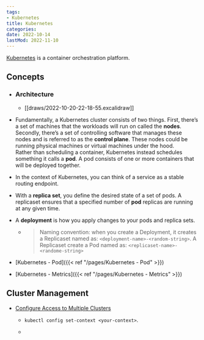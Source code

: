 ```yaml
---
tags:
- Kubernetes
title: Kubernetes
categories:
date: 2022-10-14
lastMod: 2022-11-10
---
```



[Kubernetes](https://kubernetes.io/) is a container orchestration platform.

## Concepts

  + ### Architecture

    + [[draws/2022-10-20-22-18-55.excalidraw]]

  + Fundamentally, a Kubernetes cluster consists of two things. First, there’s a set of machines that the workloads will run on called the **nodes**. Secondly, there’s a set of controlling software that manages these nodes and is referred to as the **control plane**. These nodes could be running physical machines or virtual machines under the hood. Rather than scheduling a container, Kubernetes instead schedules something it calls a **pod**. A pod consists of one or more containers that will be deployed together.

  + In the context of Kubernetes, you can think of a service as a stable routing endpoint.

  + With a **replica set**, you define the desired state of a set of pods. A replicaset ensures that a specified number of **pod** replicas are running at any given time.

  + A **deployment** is how you apply changes to your pods and replica sets.

    + > Naming convention: when you create a Deployment, it creates a Replicaset named as: `<deployment-name>-<random-string>`. A Replicaset create a Pod named as: `<replicaset-name>-<randome-string>`

  + [Kubernetes - Pod]({{< ref "/pages/Kubernetes - Pod" >}})

  + [Kubernetes - Metrics]({{< ref "/pages/Kubernetes - Metrics" >}})

## Cluster Management

  + [Configure Access to Multiple Clusters](https://kubernetes.io/docs/tasks/access-application-cluster/configure-access-multiple-clusters)

    + `kubectl config set-context <your-context>`.

    + 


